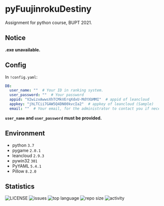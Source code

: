 # pyFuujinrokuDestiny
Assignment for python course, BUPT 2021.

## Notice

**.exe unavailable.**

## Config

In `!config.yaml`:

```yaml
DB:
  user_name: ""  # Your ID in ranking system.
  user_password: ""  # Your password
  appid: "V2wizxAwwsXhTCMkVErqXdxU-MdYXbMMI"  # appid of leancloud
  appkey: "jhLTCii7GAW5Q4DN00kvcIa2"  # appkey of leancloud (Sample)
  email: ""  # Your email, for the administrator to contact you if necessary.
```

**`user_name` and `user_password` must be provided.**

## Environment

- python `3.7`
- pygame `2.0.1`
- leancloud `2.9.3`
- pywin32 `301`
- PyYAML `5.4.1`
- Pillow `8.2.0`

## Statistics

![LICENSE](https://img.shields.io/github/license/novaELLIAS/pyFuujinrokuDestiny)
![issues](https://img.shields.io/github/issues/novaELLIAS/pyFuujinrokuDestiny)
![top language](https://img.shields.io/github/languages/top/novaELLIAS/pyFuujinrokuDestiny)
![repo size](https://img.shields.io/github/repo-size/novaELLIAS/pyFuujinrokuDestiny?label=repo%20size)
![activity](https://img.shields.io/github/commit-activity/m/novaELLIAS/pyFuujinrokuDestiny)
